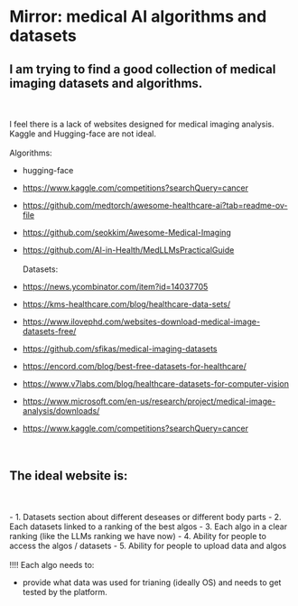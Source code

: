 # Mirror: medical AI algorithms and datasets

## I am trying to find a good collection of medical imaging datasets and algorithms.

<br>
<br>
I feel there is a lack of websites designed for medical imaging analysis. Kaggle and Hugging-face are not ideal.
<br>
<br>
Algorithms:

- hugging-face
- https://www.kaggle.com/competitions?searchQuery=cancer
- https://github.com/medtorch/awesome-healthcare-ai?tab=readme-ov-file
- https://github.com/seokkim/Awesome-Medical-Imaging
- https://github.com/AI-in-Health/MedLLMsPracticalGuide
  <br>
  <br>
  Datasets:

- https://news.ycombinator.com/item?id=14037705
- https://kms-healthcare.com/blog/healthcare-data-sets/
- https://www.ilovephd.com/websites-download-medical-image-datasets-free/
- https://github.com/sfikas/medical-imaging-datasets
- https://encord.com/blog/best-free-datasets-for-healthcare/
- https://www.v7labs.com/blog/healthcare-datasets-for-computer-vision
- https://www.microsoft.com/en-us/research/project/medical-image-analysis/downloads/
- https://www.kaggle.com/competitions?searchQuery=cancer
  <br>
  <br>
  <br>

## The ideal website is:

<br>
<br>
- 1. Datasets section about different deseases or different body parts
- 2. Each datasets linked to a ranking of the best algos
- 3. Each algo in a clear ranking (like the LLMs ranking we have now)
- 4. Ability for people to access the algos / datasets
- 5. Ability for people to upload data and algos
<br>
<br>
!!!! Each algo needs to:

- provide what data was used for trianing (ideally OS) and needs to get tested by the platform.
